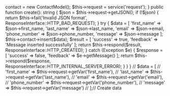 <?php

namespace App\Controllers;

use App\Controllers\BaseController;
use App\Models\ContactModel;
use CodeIgniter\HTTP\ResponseInterface;
use Exception;

class ContactApiController extends BaseController
{
    protected $contact;

    public function __construct()
    {
        $this->contact = new ContactModel();
        $this->request = service('request');
    }

    public function create(): string
    {
        $json = $this->request->getJSON();

        if (!$json) {
            return $this->fail('Invalid JSON format', ResponseInterface::HTTP_BAD_REQUEST);
        }

        try {
            $data = [
                'first_name' => $json->first_name,
                'last_name' => $json->last_name,
                'email' => $json->email,
                'phone_number' => $json->phone_number,
                'message' => $json->message
            ];

            $this->contact->insert($data);

            $result = [
                'success' => true,
                'feedback' => 'Message inserted successfully'
            ];

            return $this->respond($result, ResponseInterface::HTTP_CREATED);
        } catch (Exception $e) {
            $response = [
                'success' => false,
                'feedback' => $e->getMessage()
            ];

            return $this->respond($response, ResponseInterface::HTTP_INTERNAL_SERVER_ERROR);
        }
    }
}



//            $data = [
//            'first_name' => $this->request->getVar('first_name'),
//            'last_name' => $this->request->getVar('last_name'),
//            'email' => $this->request->getVar('email'),
//            'phone_number' => $this->request->getVar('phone_number'),
//            'message' => $this->request->getVar('message')
//        ];// Create data